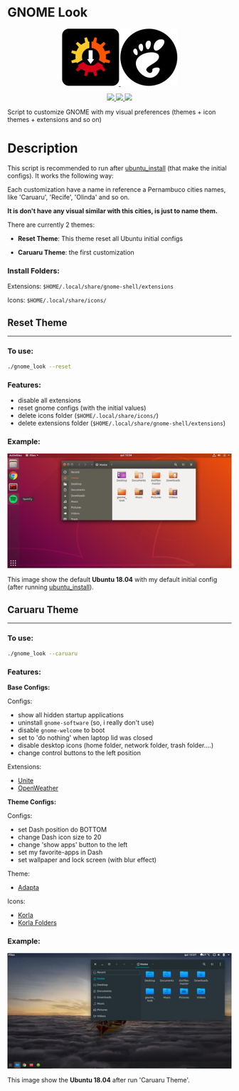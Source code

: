 # GNOME Look

<p align="center">
  <a href="https://github.com/linux-ricing-project/ubuntu_install">
    <img src="images/ubuntu_install_logo_128px.png" alt="ubuntu_install">
  </a>
  <img src="images/gnome_icons_128px.png" alt="ubuntu_install">
</p>

<p align="center">
  <a href="https://img.shields.io/badge/ubuntu-18.04-E95420.svg">
    <img src="https://img.shields.io/badge/ubuntu-18.04-E95420.svg">
  </a>
  <a href="https://img.shields.io/badge/ubuntu-19.04-77216F.svg">
    <img src="https://img.shields.io/badge/ubuntu-19.04-77216F.svg">
  </a>
  <a href="https://img.shields.io/badge/language-shell-43A047.svg">
    <img src="https://img.shields.io/badge/language-shell-43A047.svg">
  </a>
</p>

Script to customize GNOME with my visual preferences (themes + icon themes + extensions and so on)

# Description

This script is recommended to run after [ubuntu_install](https://github.com/linux-ricing-project/ubuntu_install) (that make the initial configs). It works the following way:

Each customization have a name in reference a Pernambuco cities names, like 'Caruaru', 'Recife', 'Olinda' and so on.

**It is don't have any visual similar with this cities, is just to name them.**

There are currently 2 themes:
- **Reset Theme**: This theme reset all Ubuntu initial configs

- **Caruaru Theme**: the first customization

### Install Folders:

Extensions: `$HOME/.local/share/gnome-shell/extensions`

Icons: `$HOME/.local/share/icons/`

## Reset Theme
---

### To use:
```bash
./gnome_look --reset
```
### Features:
- disable all extensions
- reset gnome configs (with the initial values)
- delete icons folder (`$HOME/.local/share/icons/`)
- delete extensions folder (`$HOME/.local/share/gnome-shell/extensions`)

### Example:


<img src="images/reset_theme_18.04_screenshot.png"/>

This image show the default **Ubuntu 18.04** with my default initial config (after running [ubuntu_install](https://github.com/linux-ricing-project/ubuntu_install)).

## Caruaru Theme
---

### To use:
```bash
./gnome_look --caruaru
```

### Features:

**Base Configs:**

Configs:
- show all hidden startup applications
- uninstall `gnome-software` (so, i really don't use)
- disable `gnome-welcome` to boot
- set to 'do nothing' when laptop lid was closed
- disable desktop icons (home folder, network folder, trash folder....)
- change control buttons to the left position

Extensions:
- [Unite](https://github.com/hardpixel/unite-shell)
- [OpenWeather](https://extensions.gnome.org/extension/750/openweather/)

**Theme Configs:**

  Configs:
  - set Dash position do BOTTOM
  - change Dash icon size to 20
  - change 'show apps' button to the left
  - set my favorite-apps in Dash
  - set wallpaper and lock screen (with blur effect)

  Theme:
  - [Adapta](https://github.com/adapta-project/adapta-gtk-theme)

  Icons:
  - [Korla](https://github.com/bikass/korla)
  - [Korla Folders](https://github.com/bikass/korla-folders)


### Example:


<img src="images/caruaru_theme_18.04_screenshot.png"/>

This image show the **Ubuntu 18.04** after run 'Caruaru Theme'.